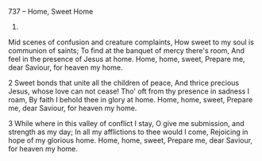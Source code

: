 737 – Home, Sweet Home


1.
Mid scenes of confusion and creature complaints,
How sweet to my soul is communion of saints;
To find at the banquet of mercy there's room,
And feel in the presence of Jesus at home.
Home, home, sweet, 
Prepare me, dear Saviour, for heaven my home.

2
Sweet bonds that unite all the children of peace,
And thrice precious Jesus, whose love can not cease!
Tho' oft from thy presence in sadness I roam,
By faith I behold thee in glory at home.
Home, home, sweet,
Prepare me, dear Saviour, for heaven my home.

3
While where in this valley of conflict I stay,
O give me submission, and strength as my day;
In all my afflictions to thee would I come,
Rejoicing in hope of my glorious home.
Home, home, sweet,
Prepare me, dear Saviour, for heaven my home.
